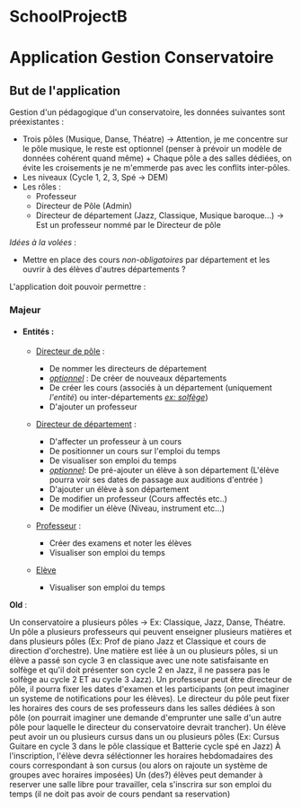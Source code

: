 # SchoolProjectB

# Application Gestion Conservatoire

## But de l'application

Gestion d'un pédagogique d'un conservatoire, les données suivantes sont préexistantes :

- Trois pôles (Musique, Danse, Théatre) -> Attention, je me concentre sur le pôle musique, le reste est optionnel (penser à prévoir un modèle de données cohérent quand même) + Chaque pôle a des salles dédiées, on évite les croisements je ne m'emmerde pas avec les conflits inter-pôles.
- Les niveaux (Cycle 1, 2, 3, Spé -> DEM)
- Les rôles :
  - Professeur
  - Directeur de Pôle (Admin)
  - Directeur de département (Jazz, Classique, Musique baroque...) -> Est un professeur nommé par le Directeur de pôle

*Idées à la volées* :

- Mettre en place des cours *non-obligatoires* par département et les ouvrir à des élèves d'autres départements ?

L'application doit pouvoir permettre :

### Majeur
- #### Entités :
	
	- <u>Directeur de pôle</u> :
	  - De nommer les directeurs de département
	  - <u>*optionnel*</u> : De créer de nouveaux départements
	  - De créer les cours (associés à un département (uniquement *l'entité*) ou inter-départements <u>*ex: solfège*</u>)
	  - D'ajouter un professeur
	
	- <u>Directeur de département</u> :
	  - D'affecter un professeur à un cours
	  - De positionner un cours sur l'emploi du temps
	  - De visualiser son emploi du temps
	  - <u>*optionnel*</u>: De pré-ajouter un élève à son département (L'élève pourra voir ses dates de passage aux auditions d'entrée )
	  - D'ajouter un élève à son département
	  - De modifier un professeur (Cours affectés etc..)
	  - De modifier un élève (Niveau, instrument etc...)
	
	- <u>Professeur</u> :
	  - Créer des examens et noter les élèves
	  - Visualiser son emploi du temps
	
	- <u>Elève</u>
	  - Visualiser son emploi du temps
	





**Old** :

Un conservatoire a plusieurs pôles -> Ex: Classique,  Jazz, Danse, Théatre. Un pôle a plusieurs professeurs qui peuvent  enseigner plusieurs matières et dans plusieurs pôles (Ex: Prof de piano Jazz et Classique et cours de direction d'orchestre). Une matière est  liée à un ou plusieurs pôles, si un élève a passé son cycle 3 en classique avec une note satisfaisante en solfège et qu'il doit présenter son cycle 2 en Jazz, il ne passera pas le solfège au cycle 2 ET au  cycle 3 Jazz). Un professeur peut être directeur de pôle, il pourra fixer les dates d'examen et les participants (on peut imaginer un systeme de  notifications pour les élèves). Le directeur du pôle peut fixer les horaires des cours de ses professeurs dans les salles dédiées à son pôle (on pourrait imaginer une demande d'emprunter une salle d'un autre pôle pour laquelle le  directeur du conservatoire devrait trancher). Un élève peut avoir un ou plusieurs cursus dans un ou plusieurs pôles  (Ex: Cursus Guitare en cycle 3 dans le pôle classique et Batterie cycle spé en Jazz) À l'inscription, l'élève devra séléctionner les horaires hebdomadaires  des cours correspondant à son cursus (ou alors on rajoute un système de  groupes avec horaires imposées) Un (des?) élèves peut demander à reserver une salle libre pour  travailler, cela s'inscrira sur son emploi du temps (il ne doit pas avoir de cours pendant sa reservation)

